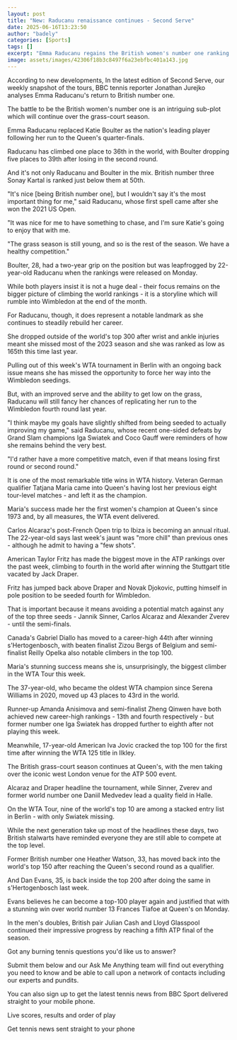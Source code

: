 ```yaml
---
layout: post
title: "New: Raducanu renaissance continues - Second Serve"
date: 2025-06-16T13:23:50
author: "badely"
categories: [Sports]
tags: []
excerpt: "Emma Raducanu regains the British women's number one ranking from Katie Boulter - your weekly Second Serve column."
image: assets/images/42306f18b3c8497f6a23ebfbc401a143.jpg
---
```


According to new developments, In the latest edition of Second Serve, our weekly snapshot of the tours, BBC tennis reporter Jonathan Jurejko analyses Emma Raducanu's return to British number one.

The battle to be the British women's number one is an intriguing sub-plot which will continue over the grass-court season.

Emma Raducanu replaced Katie Boulter as the nation's leading player following her run to the Queen's quarter-finals.

Raducanu has climbed one place to 36th in the world, with Boulter dropping five places to 39th after losing in the second round.

And it's not only Raducanu and Boulter in the mix. British number three Sonay Kartal is ranked just below them at 50th.

"It's nice [being British number one], but I wouldn't say it's the most important thing for me," said Raducanu, whose first spell came after she won the 2021 US Open.

"It was nice for me to have something to chase, and I'm sure Katie's going to enjoy that with me. 

"The grass season is still young, and so is the rest of the season. We have a healthy competition."

Boulter, 28, had a two-year grip on the position but was leapfrogged by 22-year-old Raducanu when the rankings were released on Monday.

While both players insist it is not a huge deal - their focus remains on the bigger picture of climbing the world rankings - it is a storyline which will rumble into Wimbledon at the end of the month.

For Raducanu, though, it does represent a notable landmark as she continues to steadily rebuild her career.

She dropped outside of the world's top 300 after wrist and ankle injuries meant she missed most of the 2023 season and she was ranked as low as 165th this time last year.

Pulling out of this week's WTA tournament in Berlin with an ongoing back issue means she has missed the opportunity to force her way into the Wimbledon seedings.

But, with an improved serve and the ability to get low on the grass, Raducanu will still fancy her chances of replicating her run to the Wimbledon fourth round last year.

"I think maybe my goals have slightly shifted from being seeded to actually improving my game," said Raducanu, whose recent one-sided defeats by Grand Slam champions Iga Swiatek and Coco Gauff were reminders of how she remains behind the very best.

"I'd rather have a more competitive match, even if that means losing first round or second round."

It is one of the most remarkable title wins in WTA history. Veteran German qualifier Tatjana Maria came into Queen's having lost her previous eight tour-level matches - and left it as the champion.

Maria's success made her the first women's champion at Queen's since 1973 and, by all measures, the WTA event delivered.

Carlos Alcaraz's post-French Open trip to Ibiza is becoming an annual ritual. The 22-year-old says last week's jaunt was "more chill" than previous ones - although he admit to having a "few shots". 

American Taylor Fritz has made the biggest move in the ATP rankings over the past week, climbing to fourth in the world after winning the Stuttgart title vacated by Jack Draper.

Fritz has jumped back above Draper and Novak Djokovic, putting himself in pole position to be seeded fourth for Wimbledon.

That is important because it means avoiding a potential match against any of the top three seeds - Jannik Sinner, Carlos Alcaraz and Alexander Zverev - until the semi-finals.

Canada's Gabriel Diallo has moved to a career-high 44th after winning s'Hertogenbosch, with beaten finalist Zizou Bergs of Belgium and semi-finalist Reilly Opelka also notable climbers in the top 100.

Maria's stunning success means she is, unsurprisingly, the biggest climber in the WTA Tour this week.

The 37-year-old, who became the oldest WTA champion since Serena Williams in 2020, moved up 43 places to 43rd in the world. 

Runner-up Amanda Anisimova and semi-finalist Zheng Qinwen have both achieved new career-high rankings - 13th and fourth respectively - but former number one Iga Swiatek has dropped further to eighth after not playing this week.

Meanwhile, 17-year-old American Iva Jovic cracked the top 100 for the first time after winning the WTA 125 title in Ilkley.

The British grass-court season continues at Queen's, with the men taking over the iconic west London venue for the ATP 500 event.

Alcaraz and Draper headline the tournament, while Sinner, Zverev and former world number one Daniil Medvedev lead a quality field in Halle.

On the WTA Tour, nine of the world's top 10 are among a stacked entry list in Berlin - with only Swiatek missing.

While the next generation take up most of the headlines these days, two British stalwarts have reminded everyone they are still able to compete at the top level.

Former British number one Heather Watson, 33, has moved back into the world's top 150 after reaching the Queen's second round as a qualifier.

And Dan Evans, 35, is back inside the top 200 after doing the same in s'Hertogenbosch last week.

Evans believes he can become a top-100 player again and justified that with a stunning win over world number 13 Frances Tiafoe at Queen's on Monday.

In the men's doubles, British pair Julian Cash and Lloyd Glasspool continued their impressive progress by reaching a fifth ATP final of the season.

Got any burning tennis questions you'd like us to answer?

Submit them below and our Ask Me Anything team will find out everything you need to know and be able to call upon a network of contacts including our experts and pundits.

You can also sign up to get the latest tennis news from BBC Sport delivered straight to your mobile phone. 

Live scores, results and order of play

Get tennis news sent straight to your phone

